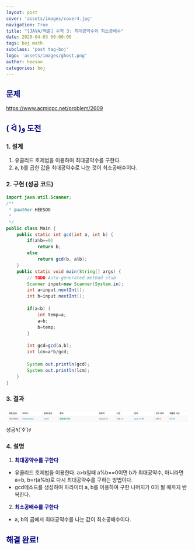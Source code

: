 ```yaml
---
layout: post
cover: 'assets/images/cover4.jpg'
navigation: True
title: "[JAVA/백준] 수학 3: 최대공약수와 최소공배수"
date: 2020-04-03 00:00:00
tags: boj math
subclass: 'post tag-boj'
logo: 'assets/images/ghost.png'
author: heesoo
categories: boj
---
```

## <span style="color:navy">문제</span>
<https://www.acmicpc.net/problem/2609>

## <span style="color:navy">( ᐛ )و 도전</span>

### 1. 설계
1. 유클리드 호제법을 이용하여 최대공약수를 구한다.
2. a, b를 곱한 값을 최대공약수로 나눈 것이 최소공배수이다.

### 2. 구현 (성공 코드)
```java
import java.util.Scanner;
/**
 * @author HEESOO
 *
 */
public class Main {
	public static int gcd(int a, int b) {
		if(a%b==0)
			return b;
		else
			return gcd(b, a%b);
	}
	public static void main(String[] args) {
		// TODO Auto-generated method stub
		Scanner input=new Scanner(System.in);
		int a=input.nextInt();
		int b=input.nextInt();
		
		if(a<b) {
			int temp=a;
			a=b;
			b=temp;
		}
		
		int gcd=gcd(a,b);
		int lcm=a*b/gcd;
		
		System.out.println(gcd);
		System.out.println(lcm);
	}
}

 ```

### 3. 결과
![실행결과](./assets/images/200403_3.PNG)
성공٩(˘◊˘)۶  

### 4. 설명
1. **<span style="color:navy">최대공약수를 구한다</span>**
- 유클리드 호제법을 이용한다. a>b일때 a%b==0이면 b가 최대공약수, 아니라면 a=b, b=r(a%b)로 다시 최대공약수를 구하는 방법이다.
- gcd메소드를 생성하여 파라미터 a, b를 이용하여 구한 나머지가 0이 될 때까지 반복한다.
2. **<span style="color:navy">최소공배수를 구한다</span>**
- a, b의 곱에서 최대공약수를 나눈 값이 최소공배수이다.

## <span style="color:navy">해결 완료!</span>


